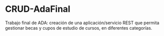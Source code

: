# CRUD-AdaFinal
Trabajo final de ADA: creación de una aplicación/servicio REST que permita gestionar becas y cupos de estudio de cursos, en diferentes categorías.
